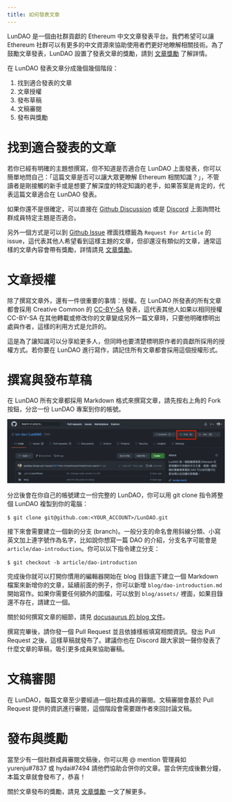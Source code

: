 ```yaml
---
title: 如何發表文章
---
```


LunDAO 是一個由社群貢獻的 Ethereum 中文文章發表平台。我們希望可以讓 Ethereum 社群可以有更多的中文資源來協助使用者們更好地瞭解相關技術。為了鼓勵文章發表，LunDAO 設置了發表文章的獎勵，請到 [文章獎勵][1] 了解詳情。

在 LunDAO 發表文章分成幾個幾個階段：
1. 找到適合發表的文章
2. 文章授權
3. 發布草稿
4. 文稿審閱
5. 發布與獎勵

# 找到適合發表的文章
若你已經有明確的主題想撰寫，但不知道是否適合在 LunDAO 上面發表，你可以簡單地問自己：「這篇文章是否可以讓大眾更瞭解 Ethereum 相關知識？」，不管讀者是剛接觸的新手或是想要了解深度的特定知識的老手，如果答案是肯定的，代表這篇文章適合在 LunDAO 發表。

如果你還不是很確定，可以直接在 [Github Discussion][2] 或是 [Discord][3] 上面詢問社群成員特定主題是否適合。

另外一個方式是可以到 [Github Issue][4] 裡面找標籤為 `Request For Article` 的 issue，這代表其他人希望看到這樣主題的文章，但卻還沒有類似的文章，通常這樣的文章內容會帶有獎勵，詳情請見 [文章獎勵][1]。

# 文章授權
除了撰寫文章外，還有一件很重要的事情：授權。在 LunDAO 所發表的所有文章都會採用 Creative Common 的 [CC-BY-SA][4] 發表，這代表其他人如果以相同授權 CC-BY-SA 在其他轉載或修改你的文章變成另外一篇文章時，只要他明確標明出處與作者，這樣的利用方式是允許的。

這是為了讓知識可以分享給更多人，但同時也要清楚標明原作者的貢獻所採用的授權方式。若你要在 LunDAO 進行寫作，請記住所有文章都會採用這個授權形式。

# 撰寫與發布草稿
在 LunDAO 所有文章都採用 Markdown 格式來撰寫文章，請先按右上角的 Fork 按鈕，分岔一份 LunDAO 專案到你的帳號。

![GitHub Fork](./assets/github-fork.png)

分岔後會在你自己的帳號建立一份完整的 LunDAO，你可以用 git clone 指令將整個 LunDAO 複製到你的電腦：

```shell
$ git clone git@github.com:<YOUR_ACCOUNT>/LunDAO.git
```

接下來會需要建立一個新的分支 (branch)。一般分支的命名會用斜線分類、小寫英文加上連字號作為名字，比如說你想寫一篇 DAO 的介紹，分支名字可能會是 `article/dao-introduction`。你可以以下指令建立分支：

```shell
$ git checkout -b article/dao-introduction
```

完成後你就可以打開你慣用的編輯器開始在 blog 目錄底下建立一個 Markdown 檔案來新增你的文章，延續前面的例子，你可以新增 `blog/dao-introduction.md` 開始寫作。如果你需要任何額外的圖檔，可以放到 `blog/assets/` 裡面，如果目錄還不存在，請建立一個。

關於如何撰寫文章的細節，請見 [docusaurus 的 blog 文件][5]。

撰寫完畢後，請你發一個 Pull Request 並且依據樣板填寫相關資訊。發出 Pull Request 之後，這樣草稿就發布了。建議你也在 Discord 跟大家說一聲你發表了什麼文章的草稿，吸引更多成員來協助審稿。

# 文稿審閱
在 LunDAO，每篇文章至少要經過一個社群成員的審閱。文稿審閱會基於 Pull Request 提供的資訊進行審閱，這個階段會需要跟作者來回討論文稿。

# 發布與獎勵
當至少有一個社群成員審閱文稿後，你可以用 @ mention 管理員如 yurenju#7837 或 hydai#7494 請他們協助合併你的文章。當合併完成後數分鐘，本篇文章就會發布了，恭喜！

關於文章發布的獎勵，請見 [文章獎勵][1] 一文了解更多。


[1]: publish-reward.md
[2]: https://github.com/lun-dao/LunDAO/discussions
[3]: https://discord.gg/9s3RQmajBu
[4]: https://creativecommons.org/licenses/by-sa/4.0/deed.zh_TW
[5]: https://docusaurus.io/docs/blog